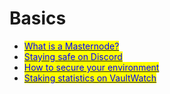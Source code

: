 # Basics

* [<mark style="color:blue;">What is a Masternode?</mark>](what-is-a-masternode.md)
* [<mark style="color:blue;">Staying safe on Discord</mark>](staying-safe-on-discord.md)
* [<mark style="color:blue;">How to secure your environment</mark>](how-to-secure-your-environment.md)
* [<mark style="color:blue;">Staking statistics on VaultWatch</mark>](staking-statistics-on-vaultwatch.md)
